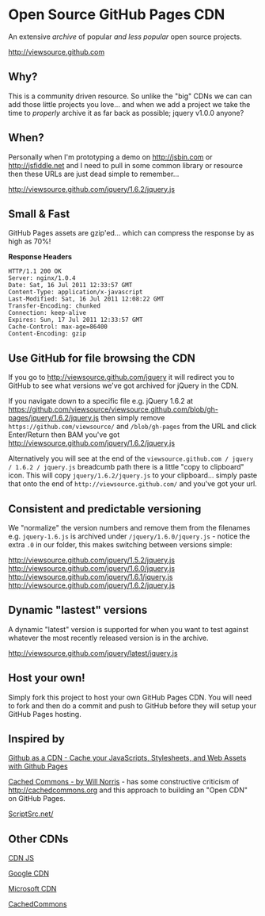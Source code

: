 # Open Source GitHub Pages CDN
An extensive *archive* of popular *and less popular* open source projects.

http://viewsource.github.com

## Why?
This is a community driven resource. So unlike the "big" CDNs we can can add those little projects you love... and when we add a project we take the time to *properly* archive it as far back as possible; jquery v1.0.0 anyone?

## When?
Personally when I'm prototyping a demo on http://jsbin.com or http://jsfiddle.net and I need to pull in some common library or resource then these URLs are just dead simple to remember...

http://viewsource.github.com/jquery/1.6.2/jquery.js

## Small & Fast
GitHub Pages assets are gzip'ed... which can compress the response by as high as 70%!

**Response Headers**  

````
HTTP/1.1 200 OK  
Server: nginx/1.0.4  
Date: Sat, 16 Jul 2011 12:33:57 GMT  
Content-Type: application/x-javascript  
Last-Modified: Sat, 16 Jul 2011 12:08:22 GMT  
Transfer-Encoding: chunked  
Connection: keep-alive  
Expires: Sun, 17 Jul 2011 12:33:57 GMT  
Cache-Control: max-age=86400  
Content-Encoding: gzip  
```` 

## Use GitHub for file browsing the CDN
If you go to http://viewsource.github.com/jquery it will redirect you to GitHub to see what versions we've got archived for jQuery in the CDN.

If you navigate down to a specific file e.g. jQuery 1.6.2 at  https://github.com/viewsource/viewsource.github.com/blob/gh-pages/jquery/1.6.2/jquery.js then simply remove `https://github.com/viewsource/` and `/blob/gh-pages` from the URL and click Enter/Return then BAM you've got http://viewsource.github.com/jquery/1.6.2/jquery.js
 
Alternatively you will see at the end of the `viewsource.github.com / jquery / 1.6.2 / jquery.js` breadcumb path there is a little "copy to clipboard" icon. This will copy `jquery/1.6.2/jquery.js` to your clipboard... simply paste that onto the end of `http://viewsource.github.com/` and you've got your url.

## Consistent and predictable versioning
We "normalize" the version numbers and remove them from the filenames e.g. `jquery-1.6.js` is archived under `/jquery/1.6.0/jquery.js` - notice the extra `.0` in our folder, this makes switching between versions simple:

http://viewsource.github.com/jquery/1.5.2/jquery.js  
http://viewsource.github.com/jquery/1.6.0/jquery.js  
http://viewsource.github.com/jquery/1.6.1/jquery.js  
http://viewsource.github.com/jquery/1.6.2/jquery.js  

## Dynamic "lastest" versions
A dynamic "latest" version is supported for when you want to test against whatever the most recently released version is in the archive.

http://viewsource.github.com/jquery/latest/jquery.js

## Host your own!
Simply fork this project to host your own GitHub Pages CDN. You will need to fork and then do a commit and push to GitHub before they will setup your GitHub Pages hosting.

## Inspired by
[Github as a CDN - Cache your JavaScripts, Stylesheets, and Web Assets with Github Pages](http://viatropos.com/blog/github-as-a-cdn/)   

[Cached Commons - by Will Norris](http://willnorris.com/2010/10/cached-commons) - has some constructive criticism of http://cachedcommons.org and this approach to building an "Open CDN" on GitHub Pages.

[ScriptSrc.net/](http://scriptsrc.net/)

## Other CDNs
[CDN JS](http://www.cdnjs.com/)

[Google CDN](http://code.google.com/apis/libraries/devguide.html)

[Microsoft CDN](http://www.asp.net/ajaxlibrary/cdn.ashx)

[CachedCommons](http://cachedcommons.org)

